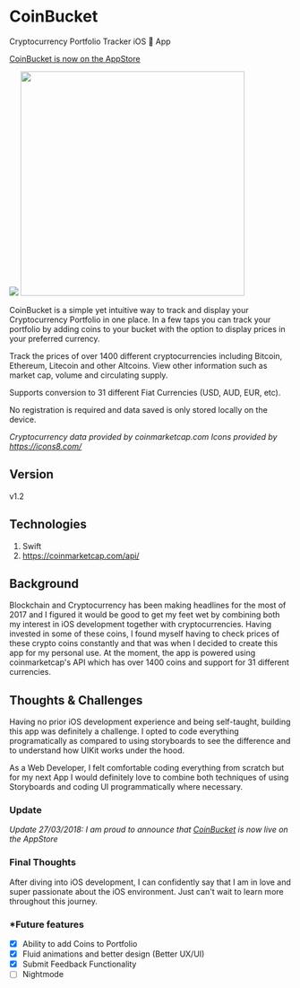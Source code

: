 # CoinBucket
Cryptocurrency Portfolio Tracker iOS  App

<a href="https://itunes.apple.com/us/app/coinbucket/id1363663110?mt=8">CoinBucket is now on the AppStore</a>

<img src="https://firebasestorage.googleapis.com/v0/b/foliotopher.appspot.com/o/CoinBucketLogo.png?alt=media&token=fa8839c1-1c2e-42c1-9977-d82314bfdef5">

<img src="https://firebasestorage.googleapis.com/v0/b/foliotopher.appspot.com/o/coinbucket.png?alt=media&token=4dfa3a90-6f1b-457c-b3fe-bf83c3aebc7a" width="400">

CoinBucket is a simple yet intuitive way to track and display your Cryptocurrency Portfolio in one place. In a few taps you can track your portfolio by adding coins to your bucket with the option to display prices in your preferred currency.

Track the prices of over 1400 different cryptocurrencies including Bitcoin, Ethereum, Litecoin and other Altcoins. View other information such as market cap, volume and circulating supply.

Supports conversion to 31 different Fiat Currencies (USD, AUD, EUR, etc).

No registration is required and data saved is only stored locally on the device.

*Cryptocurrency data provided by coinmarketcap.com*
*Icons provided by https://icons8.com/*

## Version
v1.2

## Technologies
1. Swift
2. https://coinmarketcap.com/api/

## Background
Blockchain and Cryptocurrency has been making headlines for the most of 2017 and I figured it would be good to get my feet wet by combining both my interest in iOS development together with cryptocurrencies. Having invested in some of these coins, I found myself having to check prices of these crypto coins constantly and that was when I decided to create this app for my personal use. At the moment, the app is powered using coinmarketcap's API which has over 1400 coins and support for 31 different currencies.

## Thoughts & Challenges
Having no prior iOS development experience and being self-taught, building this app was definitely a challenge. I opted to code everything programatically as compared to using storyboards to see the difference and to understand how UIKit works under the hood. 

As a Web Developer, I felt comfortable coding everything from scratch but for my next App I would definitely love to combine both techniques of using Storyboards and coding UI programmatically where necessary.

### Update
*Update 27/03/2018: I am proud to announce that <a href="https://itunes.apple.com/us/app/coinbucket/id1363663110?mt=8">CoinBucket</a> is now live on the AppStore*


### Final Thoughts
After diving into iOS development, I can confidently say that I am in love and super passionate about the iOS environment. Just can't wait to learn more throughout this journey.

### *Future features
- [X] Ability to add Coins to Portfolio
- [X] Fluid animations and better design (Better UX/UI)
- [X] Submit Feedback Functionality
- [ ] Nightmode 